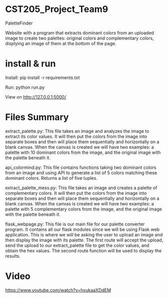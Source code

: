 # CST205_Project_Team9
PaletteFinder

Website with a program that extracts dominant colors from an uploaded image to create two palettes: original colors and complementary colors, displying an image of them at the bottom of the page. 

# install & run
Install:
pip install -r requirements.txt

Run:
python run.py

View on http://127.0.0.1:5000/

# Files Summary

extract_palette.py:
This file takes an image and analyzes the image to extract its color values. 
It will then put the colors from the image into separate boxes and then will place them sequentially and
horizontally on a blank canvas. When the canvas is created we will have two examples: 
a palette with 10 dominant colors from the image,
and the original image with the palette beneath it.

api_colormind.py:
This file contains functions taking two dominant colors from an image and using API to generate a list of 5 colors matching these dominant colors. Returns a list of five tuples.

extract_palette_mess.py:
This file takes an image and creates a palette of complementary colors. 
It will then put the colors from the image into separate boxes and then will place them sequentially and
horizontally on a blank canvas. When the canvas is created we will have two examples: 
a palette with 5 complementary colors from the image,
and the original image with the palette beneath it.

flask_webpage.py:
This file is our main file for our palette converter program. It contains all our flask modules since we will be using Flask
web application. This is where we will be asking the user to upload an image and then display the image with its palette.
The first route will accept the upload, send the upload to our extract_palette file to get the color values, and obtain the
hex values. The second route function will be used to display the results.


# Video
https://www.youtube.com/watch?v=hxukaaXDdEM
